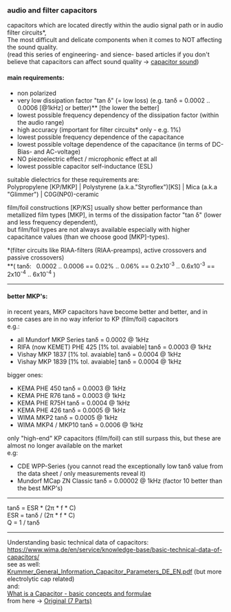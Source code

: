 ### audio and filter capacitors  
capacitors which are located directly within the audio signal path or in audio filter circuits\*,  
The most difficult and delicate components when it comes to NOT affecting the sound quality.  
(read this series of engineering- and sience- based articles if you don't believe that capacitors can affect sound quality -> <a href="https://github.com/analoghifi/capacitors/tree/main/audio%20and%20filter%20capacitors/docs/capacitor%20sound">capacitor sound</a>)

   
#### main requirements:
 - non polarized  
 - very low dissipation factor "tan δ" (= low loss) (e.g. tanδ = 0.0002 .. 0.0006 \[@1kHz\] or better)\*\* \[the lower the better\]
 - lowest possible frequency dependency of the dissipation factor (within the audio range)  
 - high accuracy (important for filter circuits\* only - e.g. 1%)  
 - lowest possible frequency dependence of the capacitance
 - lowest possible voltage dependence of the capacitance (in terms of DC-Bias- and AC-voltage)  
 - NO piezoelectric effect / microphonic effect at all  
 - lowest possible capacitor self-inductance (ESL)

suitable dielectrics for these requirements are:  
Polypropylene \[KP/MKP\] | Polystyrene (a.k.a."Styroflex")\[KS\] | Mica (a.k.a "Glimmer") | C0G(NP0)-ceramic  

film/foil constructions \[KP/KS\] usually show better performance than metallized film types \[MKP\], in terms of the dissipation factor "tan δ" (lower and less frequency dependent),  
but film/foil types are not always available especially with higher capacitance values (than we choose good \[MKP\]-types).  
  
  
\*(filter circuits like RIAA-filters (RIAA-preamps), active crossovers and passive crossovers)  
\*\*( tanδ:&nbsp;&nbsp;&nbsp;0.0002 .. 0.0006 == 0.02% .. 0.06% == 0.2x10<sup>-3</sup> .. 0.6x10<sup>-3</sup> == 2x10<sup>-4</sup> .. 6x10<sup>-4</sup> )  

----
#### better MKP's:
in recent years, MKP capacitors have become better and better, and in some cases are in no way inferior to KP (film/foil) capacitors  
e.g.:  
* all Mundorf MKP Series  tanδ = 0.0002 @ 1kHz
* RIFA (now KEMET) PHE 425 \[1% tol. avaiable\] tanδ = 0.0003 @ 1kHz
* Vishay MKP 1837 \[1% tol. avaiable\] tanδ = 0.0004 @ 1kHz
* Vishay MKP 1839 \[1% tol. avaiable\] tanδ = 0.0004 @ 1kHz  

bigger ones:
* KEMA PHE 450 tanδ = 0.0003 @ 1kHz
* KEMA PHE R76 tanδ = 0.0003 @ 1kHz
* KEMA PHE R75H tanδ = 0.0004 @ 1kHz
* KEMA PHE 426 tanδ = 0.0005 @ 1kHz
* WIMA MKP2 tanδ = 0.0005 @ 1kHz
* WIMA MKP4 / MKP10 tanδ = 0.0006 @ 1kHz
  
only "high-end" KP capacitors (film/foil) can still surpass this, but these are almost no longer available on the market  
e.g:
* CDE WPP-Series (you cannot read the exceptionally low tanδ value from the data sheet / only measurements reveal it)
* Mundorf MCap ZN Classic tanδ = 0.00002 @ 1kHz (factor 10 better than the best MKP's)

----
tanδ = ESR * (2π * f * C)  
ESR = tanδ / (2π  *  f  *  C)  
Q = 1 / tanδ  

----

Understanding basic technical data of capacitors:  
https://www.wima.de/en/service/knowledge-base/basic-technical-data-of-capacitors/  
see as well: <a href="/big electrolytic capacitors/docs/related/Krummer_General_Information_Capacitor_Parameters_DE_EN.pdf">Krummer_General_Information_Capacitor_Parameters_DE_EN.pdf</a> (but more electrolytic cap related)  
and:  
<a href="/What is a Capacitor - basic concepts and formulae.pdf">What is a Capacitor - basic concepts and formulae</a>  
from here -> <a href="https://www.electronics-notes.com/articles/basic_concepts/capacitance/capacitance.php">Original (7 Parts)</a>  
